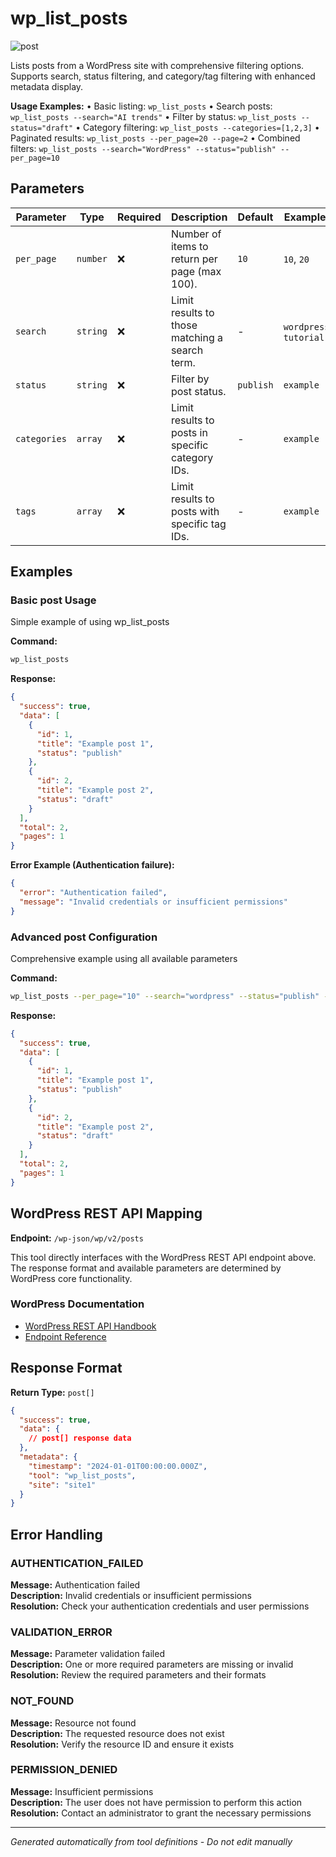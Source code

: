 # wp_list_posts

![post](https://img.shields.io/badge/category-post-lightgrey)

Lists posts from a WordPress site with comprehensive filtering options. Supports search, status filtering, and category/tag filtering with enhanced metadata display.

**Usage Examples:**
• Basic listing: `wp_list_posts`
• Search posts: `wp_list_posts --search="AI trends"`
• Filter by status: `wp_list_posts --status="draft"`
• Category filtering: `wp_list_posts --categories=[1,2,3]`
• Paginated results: `wp_list_posts --per_page=20 --page=2`
• Combined filters: `wp_list_posts --search="WordPress" --status="publish" --per_page=10`

## Parameters

| Parameter | Type | Required | Description | Default | Examples |
|-----------|------|----------|-------------|---------|----------|
| `per_page` | `number` | ❌ | Number of items to return per page (max 100). | `10` | `10`, `20` |
| `search` | `string` | ❌ | Limit results to those matching a search term. | - | `wordpress`, `tutorial` |
| `status` | `string` | ❌ | Filter by post status. | `publish` | `example` |
| `categories` | `array` | ❌ | Limit results to posts in specific category IDs. | - | `example` |
| `tags` | `array` | ❌ | Limit results to posts with specific tag IDs. | - | `example` |

## Examples

### Basic post Usage

Simple example of using wp_list_posts

**Command:**
```bash
wp_list_posts 
```

**Response:**
```json
{
  "success": true,
  "data": [
    {
      "id": 1,
      "title": "Example post 1",
      "status": "publish"
    },
    {
      "id": 2,
      "title": "Example post 2",
      "status": "draft"
    }
  ],
  "total": 2,
  "pages": 1
}
```

**Error Example (Authentication failure):**
```json
{
  "error": "Authentication failed",
  "message": "Invalid credentials or insufficient permissions"
}
```


### Advanced post Configuration

Comprehensive example using all available parameters

**Command:**
```bash
wp_list_posts --per_page="10" --search="wordpress" --status="publish" --categories="example_value" --tags="example_value"
```

**Response:**
```json
{
  "success": true,
  "data": [
    {
      "id": 1,
      "title": "Example post 1",
      "status": "publish"
    },
    {
      "id": 2,
      "title": "Example post 2",
      "status": "draft"
    }
  ],
  "total": 2,
  "pages": 1
}
```




## WordPress REST API Mapping

**Endpoint:** `/wp-json/wp/v2/posts`

This tool directly interfaces with the WordPress REST API endpoint above. The response format and available parameters are determined by WordPress core functionality.

### WordPress Documentation
- [WordPress REST API Handbook](https://developer.wordpress.org/rest-api/)
- [Endpoint Reference](https://developer.wordpress.org/rest-api/reference/)




## Response Format

**Return Type:** `post[]`

```json
{
  "success": true,
  "data": {
    // post[] response data
  },
  "metadata": {
    "timestamp": "2024-01-01T00:00:00.000Z",
    "tool": "wp_list_posts",
    "site": "site1"
  }
}
```

## Error Handling

### AUTHENTICATION_FAILED

**Message:** Authentication failed  
**Description:** Invalid credentials or insufficient permissions  
**Resolution:** Check your authentication credentials and user permissions


### VALIDATION_ERROR

**Message:** Parameter validation failed  
**Description:** One or more required parameters are missing or invalid  
**Resolution:** Review the required parameters and their formats


### NOT_FOUND

**Message:** Resource not found  
**Description:** The requested resource does not exist  
**Resolution:** Verify the resource ID and ensure it exists


### PERMISSION_DENIED

**Message:** Insufficient permissions  
**Description:** The user does not have permission to perform this action  
**Resolution:** Contact an administrator to grant the necessary permissions




---

*Generated automatically from tool definitions - Do not edit manually*
